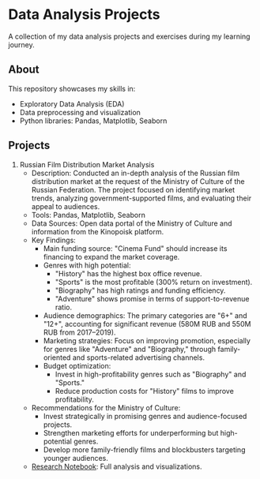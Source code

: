 # Data Analysis Projects  
A collection of my data analysis projects and exercises during my learning journey.  

## About  
This repository showcases my skills in:  
- Exploratory Data Analysis (EDA)  
- Data preprocessing and visualization  
- Python libraries: Pandas, Matplotlib, Seaborn  

## Projects  

1. Russian Film Distribution Market Analysis  
   - Description: Conducted an in-depth analysis of the Russian film distribution market at the request of the Ministry of Culture of the Russian Federation. The project focused on identifying market trends, analyzing government-supported films, and evaluating their appeal to audiences.  
   - Tools: Pandas, Matplotlib, Seaborn  
   - Data Sources: Open data portal of the Ministry of Culture and information from the Kinopoisk platform.  
   - Key Findings:  
     - Main funding source: "Cinema Fund" should increase its financing to expand the market coverage.  
     - Genres with high potential:  
       - "History" has the highest box office revenue.  
       - "Sports" is the most profitable (300% return on investment).  
       - "Biography" has high ratings and funding efficiency.  
       - "Adventure" shows promise in terms of support-to-revenue ratio.  
     - Audience demographics: The primary categories are "6+" and "12+", accounting for significant revenue (580M RUB and 550M RUB from 2017–2019).  
     - Marketing strategies: Focus on improving promotion, especially for genres like "Adventure" and "Biography," through family-oriented and sports-related advertising channels.  
     - Budget optimization:  
       - Invest in high-profitability genres such as "Biography" and "Sports."  
       - Reduce production costs for "History" films to improve profitability.  
   - Recommendations for the Ministry of Culture:  
     - Invest strategically in promising genres and audience-focused projects.  
     - Strengthen marketing efforts for underperforming but high-potential genres.  
     - Develop more family-friendly films and blockbusters targeting younger audiences.  
   - [Research Notebook](path-to-your-file.ipynb): Full analysis and visualizations.
